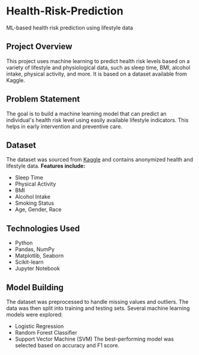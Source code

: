 # Health-Risk-Prediction
ML-based health risk prediction using lifestyle data
## Project Overview
This project uses machine learning to predict health risk levels based on a variety of lifestyle and physiological data, such as sleep time, BMI, alcohol intake, physical activity, and more. It is based on a dataset available from Kaggle.
## Problem Statement
The goal is to build a machine learning model that can predict an individual's health risk level using easily available lifestyle indicators. This helps in early intervention and preventive care.
## Dataset
The dataset was sourced from [Kaggle](https://www.kaggle.com/) and contains anonymized health and lifestyle data.
**Features include:**
- Sleep Time
- Physical Activity
- BMI
- Alcohol Intake
- Smoking Status
- Age, Gender, Race
## Technologies Used
- Python
- Pandas, NumPy
- Matplotlib, Seaborn
- Scikit-learn
- Jupyter Notebook
## Model Building
The dataset was preprocessed to handle missing values and outliers. The data was then split into training and testing sets.
Several machine learning models were explored:
- Logistic Regression
- Random Forest Classifier
- Support Vector Machine (SVM)
The best-performing model was selected based on accuracy and F1 score.

